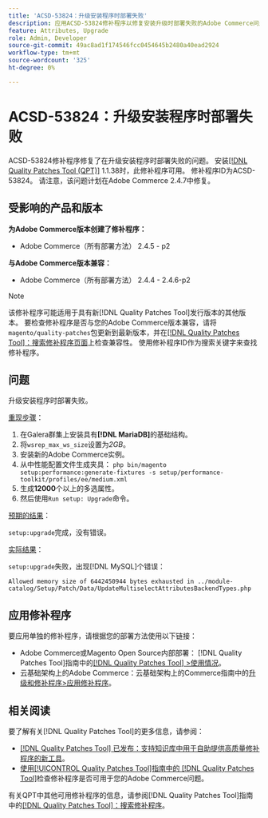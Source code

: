 ```yaml
---
title: 'ACSD-53824：升级安装程序时部署失败'
description: 应用ACSD-53824修补程序以修复安装升级时部署失败的Adobe Commerce问题
feature: Attributes, Upgrade
role: Admin, Developer
source-git-commit: 49ac8ad1f174546fcc0454645b2480a40ead2924
workflow-type: tm+mt
source-wordcount: '325'
ht-degree: 0%

---
```


# ACSD-53824：升级安装程序时部署失败

ACSD-53824修补程序修复了在升级安装程序时部署失败的问题。 安装[[!DNL Quality Patches Tool (QPT)]](https://experienceleague.adobe.com/en/docs/commerce-knowledge-base/kb/announcements/commerce-announcements/magento-quality-patches-released-new-tool-to-self-serve-quality-patches) 1.1.38时，此修补程序可用。 修补程序ID为ACSD-53824。 请注意，该问题计划在Adobe Commerce 2.4.7中修复。

## 受影响的产品和版本

**为Adobe Commerce版本创建了修补程序：**

* Adobe Commerce（所有部署方法） 2.4.5 - p2

**与Adobe Commerce版本兼容：**

* Adobe Commerce（所有部署方法） 2.4.4 - 2.4.6-p2

>[!NOTE]
>
>该修补程序可能适用于具有新[!DNL Quality Patches Tool]发行版本的其他版本。 要检查修补程序是否与您的Adobe Commerce版本兼容，请将`magento/quality-patches`包更新到最新版本，并在[[!DNL Quality Patches Tool]：搜索修补程序页面](https://experienceleague.adobe.com/tools/commerce-quality-patches/index.html)上检查兼容性。 使用修补程序ID作为搜索关键字来查找修补程序。

## 问题

升级安装程序时部署失败。

<u>重现步骤</u>：

1. 在Galera群集上安装具有&#x200B;**[!DNL MariaDB]**&#x200B;的基础结构。
1. 将`wsrep_max_ws_size`设置为&#x200B;*2GB*。
1. 安装新的Adobe Commerce实例。
1. 从中性能配置文件生成夹具：
   `php bin/magento setup:performance:generate-fixtures -s setup/performance-toolkit/profiles/ee/medium.xml`
1. 生成&#x200B;**12000**&#x200B;个以上的多选属性。
1. 然后使用`Run setup: Upgrade`命令。

<u>预期的结果</u>：

`setup:upgrade`完成，没有错误。

<u>实际结果</u>：

`setup:upgrade`失败，出现[!DNL MySQL]个错误：

`Allowed memory size of 6442450944 bytes exhausted in ../module-catalog/Setup/Patch/Data/UpdateMultiselectAttributesBackendTypes.php`

## 应用修补程序

要应用单独的修补程序，请根据您的部署方法使用以下链接：

* Adobe Commerce或Magento Open Source内部部署： [!DNL Quality Patches Tool]指南中的[[!DNL Quality Patches Tool] >使用情况](https://experienceleague.adobe.com/docs/commerce-operations/tools/quality-patches-tool/usage.html)。
* 云基础架构上的Adobe Commerce：云基础架构上的Commerce指南中的[升级和修补程序>应用修补程序](https://experienceleague.adobe.com/docs/commerce-cloud-service/user-guide/develop/upgrade/apply-patches.html)。

## 相关阅读

要了解有关[!DNL Quality Patches Tool]的更多信息，请参阅：

* [[!DNL Quality Patches Tool] 已发布：支持知识库中用于自助提供高质量修补程序的新工具](https://experienceleague.adobe.com/en/docs/commerce-knowledge-base/kb/announcements/commerce-announcements/magento-quality-patches-released-new-tool-to-self-serve-quality-patches)。
* [使用[!UICONTROL Quality Patches Tool]指南中的 [!DNL Quality Patches Tool]](/help/tools/quality-patches-tool/patches-available-in-qpt/check-patch-for-magento-issue-with-magento-quality-patches.md)检查修补程序是否可用于您的Adobe Commerce问题。


有关QPT中其他可用修补程序的信息，请参阅[!DNL Quality Patches Tool]指南中的[[!DNL Quality Patches Tool]：搜索修补程序](https://experienceleague.adobe.com/tools/commerce-quality-patches/index.html)。
